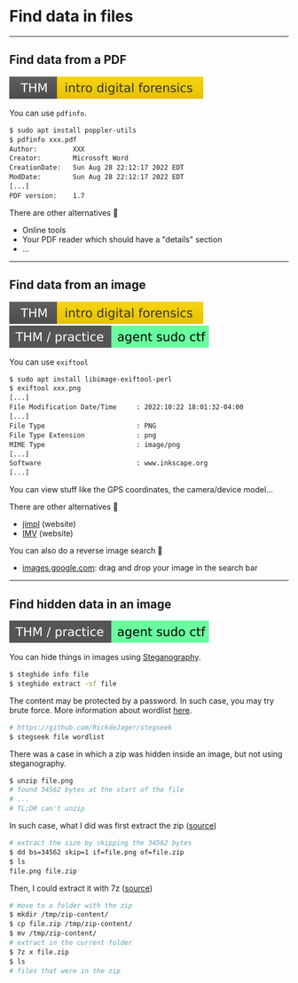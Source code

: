 # Find data in files

<hr class="sep-both">

## Find data from a PDF

[![introdigitalforensics](../../_badges/thm/introdigitalforensics.svg)](https://tryhackme.com/room/introdigitalforensics)

<div class="row row-cols-md-2"><div>

You can use `pdfinfo`.

```bash
$ sudo apt install poppler-utils
$ pdfinfo xxx.pdf
Author:         XXX
Creator:        Microsoft Word
CreationDate:   Sun Aug 28 22:12:17 2022 EDT
ModDate:        Sun Aug 28 22:12:17 2022 EDT
[...]
PDF version:    1.7
```
</div><div>

There are other alternatives 📌

* Online tools
* Your PDF reader which should have a "details" section
* ...
</div></div>

<hr class="sep-both">

## Find data from an image

[![introdigitalforensics](../../_badges/thm/introdigitalforensics.svg)](https://tryhackme.com/room/introdigitalforensics)
[![agentsudoctf](../../_badges/thm-p/agentsudoctf.svg)](https://tryhackme.com/room/agentsudoctf)

<div class="row row-cols-md-2"><div>

You can use `exiftool`

```bash
$ sudo apt install libimage-exiftool-perl
$ exiftool xxx.png
[...]
File Modification Date/Time     : 2022:10:22 18:01:32-04:00
[...]
File Type                       : PNG
File Type Extension             : png
MIME Type                       : image/png
[...]
Software                        : www.inkscape.org
[...]
```
</div><div>

You can view stuff like the GPS coordinates, the camera/device model...

There are other alternatives 📌

* [jimpl](https://jimpl.com/) (website)
* [IMV](https://www.geekyhumans.com/tools/image-metadata-viewer) (website)

You can also do a reverse image search 🧵

* [images.google.com](https://images.google.com/):  drag and drop your image in the search bar
</div></div>

<hr class="sep-both">

## Find hidden data in an image

[![agentsudoctf](../../_badges/thm-p/agentsudoctf.svg)](https://tryhackme.com/room/agentsudoctf)

<div class="row row-cols-md-2"><div>

You can hide things in images using [Steganography](https://0xrick.github.io/lists/stego/).

```bash
$ steghide info file
$ steghide extract -sf file
```

The content may be protected by a password. In such case, you may try brute force. More information about wordlist [here](/cyber/exploitation/general/index.md#-wordlists-).

```bash
# https://github.com/RickdeJager/stegseek
$ stegseek file wordlist
```
</div><div>

There was a case in which a zip was hidden inside an image, but not using steganography.

```bash
$ unzip file.png
# found 34562 bytes at the start of the file
# ...
# TL;DR can't unzip
```

In such case, what I did was first extract the zip ([source](https://unix.stackexchange.com/questions/6852/best-way-to-remove-bytes-from-the-start-of-a-file))

```bash
# extract the size by skipping the 34562 bytes
$ dd bs=34562 skip=1 if=file.png of=file.zip
$ ls
file.png file.zip
```

Then, I could extract it with 7z ([source](https://stackoverflow.com/questions/28383199/error-while-unzipping-a-file-in-shell-script-need-pk-compat-v5-1-can-do-v4))

```bash
# move to a folder with the zip
$ mkdir /tmp/zip-content/
$ cp file.zip /tmp/zip-content/
$ mv /tmp/zip-content/
# extract in the current folder
$ 7z x file.zip
$ ls
# files that were in the zip
```
</div></div>